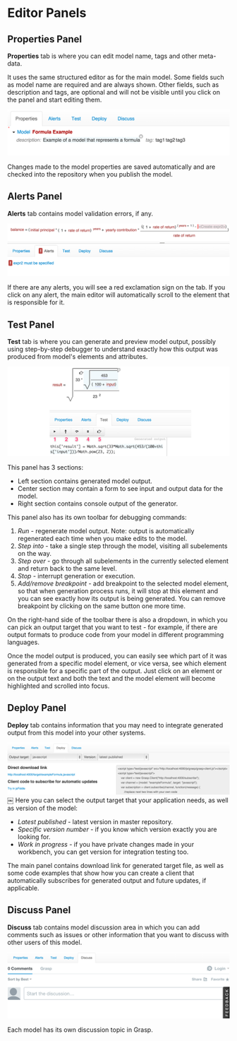 # Editor Panels

## Properties Panel

**Properties** tab is where you can edit model name, tags and other meta-data.

It uses the same structured editor as for the main model. Some fields such as model name are required and are always shown. Other fields, such as description and tags, are optional and will not be visible until you click on the panel and start editing them.

![Properties](../img/PropertiesTab.png)

Changes made to the model properties are saved automatically and are checked into the repository when you publish the model.

## Alerts Panel

**Alerts** tab contains model validation errors, if any.

![Alerts](../img/AlertsTab.png)

If there are any alerts, you will see a red exclamation sign on the tab.
If you click on any alert, the main editor will automatically scroll to the element that is responsible for it.

## Test Panel

**Test** tab is where you can generate and preview model output, possibly using step-by-step debugger to understand exactly how this output was produced from model's elements and attributes.

![Test](../img/TestTab.png)

This panel has 3 sections:

* Left section contains generated model output.
* Center section may contain a form to see input and output data for the model.
* Right section contains console output of the generator.

This panel also has its own toolbar for debugging commands:

1.	*Run* - regenerate model output. Note: output is automatically regenerated each time when you make edits to the model.
2.	*Step into* - take a single step through the model, visiting all subelements on the way.
3.	*Step over* - go through all subelements in the currently selected element and return back to the same level.
4.	*Stop* - interrupt generation or execution.
5.	*Add/remove breakpoint* - add breakpoint to the selected model element, so that when generation process runs, it will stop at this element and you can see exactly how its output is being generated. You can remove breakpoint by clicking on the same button one more time.

On the right-hand side of the toolbar there is also a dropdown, in which you can pick an output target that you want to test - for example, if there are output formats to produce code from your model in different programming languages.

Once the model output is produced, you can easily see which part of it was generated from a specific model element, or vice versa, see which element is responsible for a specific part of the output. Just click on an element or on the output text and both the text and the model element will become highlighted and scrolled into focus.

## Deploy Panel

**Deploy** tab contains information that you may need to integrate generated output from this model into your other systems.

![Deploy](../img/DeployTab.png)
￼
Here you can select the output target that your application needs, as well as version of the model:

* *Latest published* - latest version in master repository.
* *Specific version number* - if you know which version exactly you are looking for.
* *Work in progress* - if you have private changes made in your workbench, you can get version for integration testing too.

The main panel contains download link for generated target file, as well as some code examples that show how you can create a client that automatically subscribes for generated output and future updates, if applicable.

## Discuss Panel

**Discuss** tab contains model discussion area in which you can add comments such as issues or other information that you want to discuss with other users of this model.

![Discuss](../img/DiscussTab.png)

Each model has its own discussion topic in Grasp.


